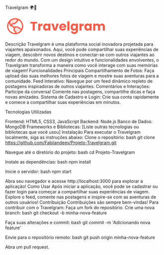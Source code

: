 Travelgram 🌍📸

 <img src="assets/Logo.svg" alt="logo">

Descrição
Travelgram é uma plataforma social inovadora projetada para viajantes apaixonados. Aqui, você pode compartilhar suas experiências de viagem, descobrir novos destinos e conectar-se com outros viajantes ao redor do mundo. Com um design intuitivo e funcionalidades envolventes, o Travelgram transforma a maneira como você interage com suas memórias de viagem!
Funcionalidades Principais
Compartilhamento de Fotos: Faça upload das suas melhores fotos de viagem e mostre suas aventuras para a comunidade.
Feed Interativo: Navegue por um feed dinâmico repleto de postagens inspiradoras de outros viajantes.
Comentários e Interações: Participe da conversa! Comente nas postagens, compartilhe dicas e faça novas amizades.
Sistema de Cadastro e Login: Crie sua conta rapidamente e comece a compartilhar suas experiências em minutos.

Tecnologias Utilizadas

Frontend: HTML5, CSS3, JavaScript
Backend: Node.js
Banco de Dados: MongoDB
Frameworks e Bibliotecas: [Liste outras tecnologias ou bibliotecas que você usou]
Instalação
Para executar o Travelgram localmente, siga as instruções abaixo:
Clone o repositório:
bash
git clone https://github.com/Fabiiandeev/Projeto-Travelgram.git

Navegue até o diretório do projeto:
bash
cd Projeto-Travelgram

Instale as dependências:
bash
npm install

Inicie o servidor:
bash
npm start

Abra seu navegador e acesse http://localhost:3000 para explorar a aplicação!
Como Usar
Após iniciar a aplicação, você pode se cadastrar ou fazer login para começar a compartilhar suas experiências de viagem. Explore o feed, comente nas postagens e inspire-se com as aventuras de outros usuários!
Contribuição
Contribuições são sempre bem-vindas! Para contribuir com o Travelgram:
Faça um fork do repositório.
Crie uma nova branch:
bash
git checkout -b minha-nova-feature

Faça suas alterações e commit:
bash
git commit -m 'Adicionando nova feature'

Envie para o repositório remoto:
bash
git push origin minha-nova-feature

Abra um pull request.
